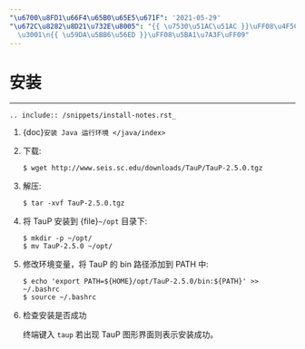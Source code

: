 ```yaml
---
"\u6700\u8FD1\u66F4\u65B0\u65E5\u671F": '2021-05-29'
"\u672C\u8282\u8D21\u732E\u8005": "{{ \u7530\u51AC\u51AC }}\uFF08\u4F5C\u8005\uFF09\
  \u3001\n{{ \u59DA\u5BB6\u56ED }}\uFF08\u5BA1\u7A3F\uFF09"
---
```


# 安装

______________________________________________________________________

```{eval-rst}
.. include:: /snippets/install-notes.rst_
```

1. {doc}`安装 Java 运行环境 </java/index>`

2. 下载:

   ```
   $ wget http://www.seis.sc.edu/downloads/TauP/TauP-2.5.0.tgz
   ```

3. 解压:

   ```
   $ tar -xvf TauP-2.5.0.tgz
   ```

4. 将 TauP 安装到 {file}`~/opt` 目录下:

   ```
   $ mkdir -p ~/opt/
   $ mv TauP-2.5.0 ~/opt/
   ```

5. 修改环境变量，将 TauP 的 bin 路径添加到 PATH 中:

   ```
   $ echo 'export PATH=${HOME}/opt/TauP-2.5.0/bin:${PATH}' >> ~/.bashrc
   $ source ~/.bashrc
   ```

6. 检查安装是否成功

   终端键入 `taup` 若出现 TauP 图形界面则表示安装成功。
